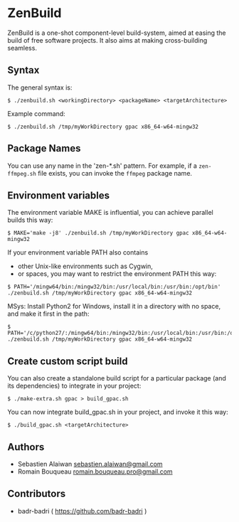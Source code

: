 # ZenBuild

ZenBuild is a one-shot component-level build-system, aimed at easing the build of free software projects.
It also aims at making cross-building seamless.

Syntax
------

The general syntax is:
```
$ ./zenbuild.sh <workingDirectory> <packageName> <targetArchitecture>
```

Example command:
```
$ ./zenbuild.sh /tmp/myWorkDirectory gpac x86_64-w64-mingw32
```

Package Names
-------------

You can use any name in the 'zen-*.sh' pattern. For example, if a ```zen-ffmpeg.sh``` file exists, you can invoke the ```ffmpeg``` package name.

Environment variables
---------------------

The environment variable MAKE is influential, you can achieve parallel builds this way:
```
$ MAKE='make -j8' ./zenbuild.sh /tmp/myWorkDirectory gpac x86_64-w64-mingw32
```

If your environment variable PATH also contains
 - other Unix-like environments such as Cygwin,
 - or spaces,
you may want to restrict the environment PATH this way:
```
$ PATH='/mingw64/bin:/mingw32/bin:/usr/local/bin:/usr/bin:/opt/bin' ./zenbuild.sh /tmp/myWorkDirectory gpac x86_64-w64-mingw32
```

MSys: Install Python2 for Windows, install it in a directory with no space, and make it first in the path:
```
$ PATH='/c/python27/:/mingw64/bin:/mingw32/bin:/usr/local/bin:/usr/bin:/opt/bin' ./zenbuild.sh /tmp/myWorkDirectory gpac x86_64-w64-mingw32
```

Create custom script build
--------------------------

You can also create a standalone build script for a particular package (and
its dependencies) to integrate in your project:
```
$ ./make-extra.sh gpac > build_gpac.sh
```

You can now integrate build_gpac.sh in your project, and invoke it this way:
```
$ ./build_gpac.sh <targetArchitecture>
```

Authors
-------

- Sebastien Alaiwan <sebastien.alaiwan@gmail.com>
- Romain Bouqueau <romain.bouqueau.pro@gmail.com>

Contributors
------------

- badr-badri ( https://github.com/badr-badri )

